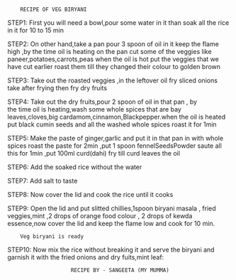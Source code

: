         RECIPE OF VEG BIRYANI

STEP1:  First you will need a bowl,pour some water in it than 
        soak all the rice in it for 10 to 15 min

STEP2:  On other hand,take a pan pour 3 spoon of oil in it keep
        the flame high ,by the time oil is heating on the pan cut
        some of the veggies like paneer,potatoes,carrots,peas 
        when the oil is hot put the veggies that we have cut earlier
        roast them till they changed their colour to golden brown

STEP3:  Take out the roasted veggies ,in the leftover oil fry 
        sliced onions take after frying then fry dry fruits

STEP4:  Take out the dry fruits,pour 2 spoon of oil in that pan , by  
        the time oil is heating,wash some whole spices that are bay leaves,cloves,big cardamom,cinnamon,Blackpepper.when the oil is heated put black cumin seeds and all the washed whole spices roast it for 1min

STEP5:  Make the paste of ginger,garlic and put it in that pan in with 
        whole spices roast the paste for 2min ,put 1 spoon fennelSeedsPowder saute all this for 1min ,put 100ml curd(dahi)
        fry till curd leaves the oil

STEP6:  Add the soaked rice without the water

STEP7:  Add salt to taste

STEP8:  Now cover the lid and cook the rice until it cooks

STEP9:  Open the lid and put slitted chillies,1spoon biryani masala ,
        fried veggies,mint ,2 drops of orange food colour , 2 drops of 
        kewda essence,now cover the lid and keep the flame low and cook for 10 min.

        Veg biryani is ready
         
STEP10: Now mix the rice without breaking it and serve the biryani and 
        garnish it with the fried onions and dry fuits,mint leaf:

                        RECIPE BY - SANGEETA (MY MUMMA)  